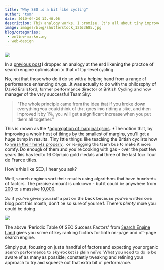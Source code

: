 ```yaml
---
title: "Why SEO is a bit like cycling"
author: "tom"
date: 2016-04-20 15:48:08
description: This analogy works, I promise. It's all about tiny improvements building up to a huge jump in performance.
image: images/blog/shutterstock_12633685.jpg
blog/categories: 
 - online-marketing
 - web-design
---
```


![](images/blog/shutterstock_12633685.jpg)

In a [previous post](/blog/local-seo-a-brief-guide/) I dropped an analogy at the end likening the practice of search engine optimisation to that of top-level cycling.

No, not that those who do it do so with a helping hand from a range of performance enhancing drugs...it was actually to do with the philosophy of David Brailsford, former performance director of British Cycling and now manager of the very successful Team Sky:

> "The whole principle came from the idea that if you broke down everything you could think of that goes into riding a bike, and then improved it by 1%, you will get a significant increase when you put them all together."

This is known as the *[aggregation of marginal gains](http://www.bbc.co.uk/news/magazine-34247629). *The notion that, by improving a whole host of things by the smallest of margins, you'll get a huge bump in results. Tiny little things, like teaching the British cyclists how to [wash their hands properly](http://www.bbc.co.uk/sport/olympics/19174302),  or re-jigging the team bus to make it more comfy. Do enough of them and you're cooking with gas - over the past few years this has led to 16 Olympic gold medals and three of the last four Tour de France titles.

How's this like SEO, I hear you ask?

Well, search engines sort their results using algorithms that have hundreds of factors. The precise amount is unknown - but it could be anywhere from [200](http://backlinko.com/google-ranking-factors) to a massive [10,000](http://searchengineland.com/bing-10000-ranking-signals-google-55473).

So if you've given yourself a pat on the back because you've written one blog post this month, don't be so sure of yourself. There's *plenty* more you could be doing.

[![](images/blog/SearchEngineLand-Periodic-Table-of-SEO-2015-medium.png)](images/blog/SearchEngineLand-Periodic-Table-of-SEO-2015.pdf)

The above 'Periodic Table Of SEO Success Factors' from [Search Engine Land](http://searchengineland.com/) gives you some of key ranking factors for both on-page and off-page search engine.

Simply put, focusing on just a handful of factors and expecting your organic search performance to sky-rocket is plain naïve. What you need to do is be aware of as many as possible; constantly tweaking and refining your approach to try and squeeze out that extra bit of performance.


